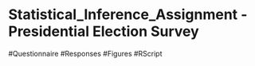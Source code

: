 # Statistical_Inference_Assignment - Presidential Election Survey

#Questionnaire
#Responses
#Figures
#RScript